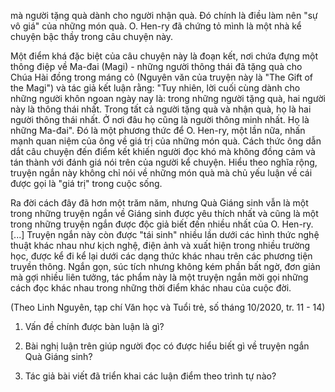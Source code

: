 mà người tặng quà dành cho người nhận quà. Đó chính là điều làm nên "sự vô giá" của những món quà. O. Hen-ry đã chứng tỏ mình là một nhà kể chuyện bậc thầy trong câu chuyện này.

Một điểm khá đặc biệt của câu chuyện này là đoạn kết, nơi chứa đựng một thông điệp về Ma-đai (Magi) - những người thông thái đã tặng quà cho Chúa Hài đồng trong máng cỏ (Nguyên văn của truyện này là "The Gift of the Magi") và tác giả kết luận rằng: "Tuy nhiên, lời cuối cùng dành cho những người khôn ngoan ngày nay là: trong những người tặng quà, hai người này là thông thái nhất. Trong tất cả người tặng quà và nhận quà, họ là hai người thông thái nhất. Ở nơi đâu họ cũng là người thông minh nhất. Họ là những Ma-đai". Đó là một phương thức để O. Hen-ry, một lần nữa, nhấn mạnh quan niệm của ông về giá trị của những món quà. Cách thức ông dẫn dắt câu chuyện đến điểm kết khiến người đọc khó mà không đồng cảm và tán thành với đánh giá nói trên của người kể chuyện. Hiểu theo nghĩa rộng, truyện ngắn này không chỉ nói về những món quà mà chủ yếu luận về cái được gọi là "giá trị" trong cuộc sống.

Ra đời cách đây đã hơn một trăm năm, nhưng Quà Giáng sinh vẫn là một trong những truyện ngắn về Giáng sinh được yêu thích nhất và cũng là một trong những truyện ngắn được độc giả biết đến nhiều nhất của O. Hen-ry. [...] Truyện ngắn này còn được "tái sinh" nhiều lần dưới các hình thức nghệ thuật khác nhau như kịch nghệ, điện ảnh và xuất hiện trong nhiều trường học, được kể đi kể lại dưới các dạng thức khác nhau trên các phương tiện truyền thông. Ngắn gọn, súc tích nhưng không kém phần bất ngờ, đơn giản mà gợi nhiều liên tưởng, tác phẩm này là một truyện ngắn mời gọi những cách đọc khác nhau trong những thời điểm khác nhau của cuộc đời.

(Theo Linh Nguyên, tạp chí Văn học và Tuổi trẻ, số tháng 10/2020, tr. 11 - 14)

1. Vấn đề chính được bàn luận là gì?

2. Bài nghị luận trên giúp người đọc có được hiểu biết gì về truyện ngắn Quà Giáng sinh?

3. Tác giả bài viết đã triển khai các luận điểm theo trình tự nào?